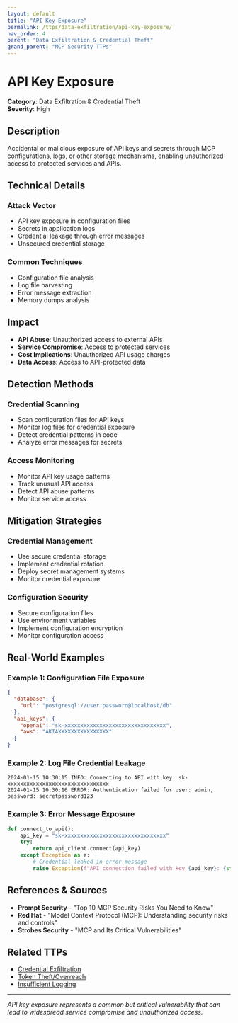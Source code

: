 ```yaml
---
layout: default
title: "API Key Exposure"
permalink: /ttps/data-exfiltration/api-key-exposure/
nav_order: 4
parent: "Data Exfiltration & Credential Theft"
grand_parent: "MCP Security TTPs"
---
```


# API Key Exposure

**Category**: Data Exfiltration & Credential Theft  
**Severity**: High  

## Description

Accidental or malicious exposure of API keys and secrets through MCP configurations, logs, or other storage mechanisms, enabling unauthorized access to protected services and APIs.

## Technical Details

### Attack Vector
- API key exposure in configuration files
- Secrets in application logs
- Credential leakage through error messages
- Unsecured credential storage

### Common Techniques
- Configuration file analysis
- Log file harvesting
- Error message extraction
- Memory dumps analysis

## Impact

- **API Abuse**: Unauthorized access to external APIs
- **Service Compromise**: Access to protected services
- **Cost Implications**: Unauthorized API usage charges
- **Data Access**: Access to API-protected data

## Detection Methods

### Credential Scanning
- Scan configuration files for API keys
- Monitor log files for credential exposure
- Detect credential patterns in code
- Analyze error messages for secrets

### Access Monitoring
- Monitor API key usage patterns
- Track unusual API access
- Detect API abuse patterns
- Monitor service access

## Mitigation Strategies

### Credential Management
- Use secure credential storage
- Implement credential rotation
- Deploy secret management systems
- Monitor credential exposure

### Configuration Security
- Secure configuration files
- Use environment variables
- Implement configuration encryption
- Monitor configuration access

## Real-World Examples

### Example 1: Configuration File Exposure
```json
{
  "database": {
    "url": "postgresql://user:password@localhost/db"
  },
  "api_keys": {
    "openai": "sk-xxxxxxxxxxxxxxxxxxxxxxxxxxxxxxxx",
    "aws": "AKIAXXXXXXXXXXXXXXXX"
  }
}
```

### Example 2: Log File Credential Leakage
```
2024-01-15 10:30:15 INFO: Connecting to API with key: sk-xxxxxxxxxxxxxxxxxxxxxxxxxxxxxxxx
2024-01-15 10:30:16 ERROR: Authentication failed for user: admin, password: secretpassword123
```

### Example 3: Error Message Exposure
```python
def connect_to_api():
    api_key = "sk-xxxxxxxxxxxxxxxxxxxxxxxxxxxxxxxx"
    try:
        return api_client.connect(api_key)
    except Exception as e:
        # Credential leaked in error message
        raise Exception(f"API connection failed with key {api_key}: {str(e)}")
```

## References & Sources

- **Prompt Security** - "Top 10 MCP Security Risks You Need to Know"
- **Red Hat** - "Model Context Protocol (MCP): Understanding security risks and controls"
- **Strobes Security** - "MCP and Its Critical Vulnerabilities"

## Related TTPs

- [Credential Exfiltration](credential-exfiltration.md)
- [Token Theft/Overreach](token-theft.md)
- [Insufficient Logging](../monitoring-failures/insufficient-logging.md)

---

*API key exposure represents a common but critical vulnerability that can lead to widespread service compromise and unauthorized access.*
